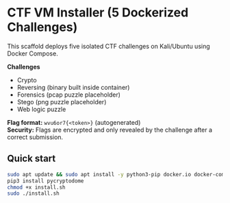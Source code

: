 # CTF VM Installer (5 Dockerized Challenges)

This scaffold deploys five isolated CTF challenges on Kali/Ubuntu using Docker Compose.

**Challenges**
- Crypto
- Reversing (binary built inside container)
- Forensics (pcap puzzle placeholder)
- Stego (png puzzle placeholder)
- Web logic puzzle

**Flag format:** `wvu6or7{<token>}` (autogenerated)  
**Security:** Flags are encrypted and only revealed by the challenge after a correct submission.

## Quick start
```bash
sudo apt update && sudo apt install -y python3-pip docker.io docker-compose-plugin
pip3 install pycryptodome
chmod +x install.sh
sudo ./install.sh
